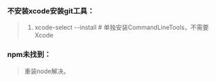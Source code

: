 ### 不安装xcode安装git工具：

> 1. xcode-select --install # 单独安装CommandLineTools，不需要Xcode

### npm未找到：

> 重装node解决。